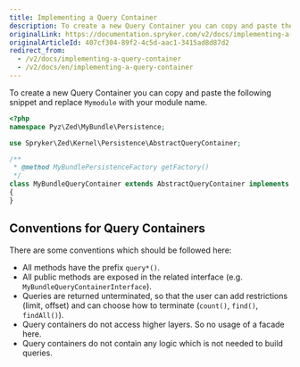 ```yaml
---
title: Implementing a Query Container
description: To create a new Query Container you can copy and paste the snippet from this article and replace Mymodule with your module name.
originalLink: https://documentation.spryker.com/v2/docs/implementing-a-query-container
originalArticleId: 407cf304-89f2-4c5d-aac1-3415ad8d87d2
redirect_from:
  - /v2/docs/implementing-a-query-container
  - /v2/docs/en/implementing-a-query-container
---
```



To create a new Query Container you can copy and paste the following snippet and replace `Mymodule` with your module name.

```php
<?php
namespace Pyz\Zed\MyBundle\Persistence;

use Spryker\Zed\Kernel\Persistence\AbstractQueryContainer;

/**
 * @method MyBundlePersistenceFactory getFactory()
 */
class MyBundleQueryContainer extends AbstractQueryContainer implements MyBundleQueryContainerInterface
{
}
```

## Conventions for Query Containers

There are some conventions which should be followed here:

* All methods have the prefix `query*()`.
* All public methods are exposed in the related interface (e.g. `MyBundleQueryContainerInterface`).
* Queries are returned unterminated, so that the user can add restrictions (limit, offset) and can choose how to terminate (`count()`, `find()`, `findAll()`).
* Query containers do not access higher layers. So no usage of a facade here.
* Query containers do not contain any logic which is not needed to build queries.

